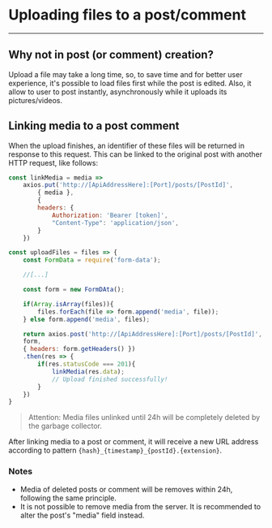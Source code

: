 # Uploading files to a post/comment

---

## Why not in post (or comment) creation?

Upload a file may take a long time, so, to save time and for better user experience, it's possible to load files first while the post is edited. Also, it allow to user to post instantly, asynchronously while it uploads its pictures/videos.

## Linking media to a post comment

When the upload finishes, an identifier of these files will be returned in response to this request. This can be linked to the original post with another HTTP request, like follows:

```js
const linkMedia = media =>
    axios.put('http://[ApiAddressHere]:[Port]/posts/[PostId]', 
        { media },
        {
        headers: {
            Authorization: 'Bearer [token]',
            "Content-Type": 'application/json',
        }
    })

const uploadFiles = files => {
    const FormData = require('form-data');

    //[...]

    const form = new FormDAta();

    if(Array.isArray(files)){
        files.forEach(file => form.append('media', file));
    } else form.append('media', files);

    return axios.post('http://[ApiAddressHere]:[Port]/posts/[PostId]',
    form,
    { headers: form.getHeaders() })
    .then(res => {
        if(res.statusCode === 201){
            linkMedia(res.data);
            // Upload finished successfully!
        }
    })
}
```

> Attention: Media files unlinked until 24h will be completely deleted by the garbage collector.

After linking media to a post or comment, it will receive a new URL address according to pattern `{hash}_{timestamp}_{postId}.{extension}`.

### Notes

- Media of deleted posts or comment will be removes within 24h, following the same principle.
- It is not possible to remove media from the server. It is recommended to alter the post's "media" field instead.
